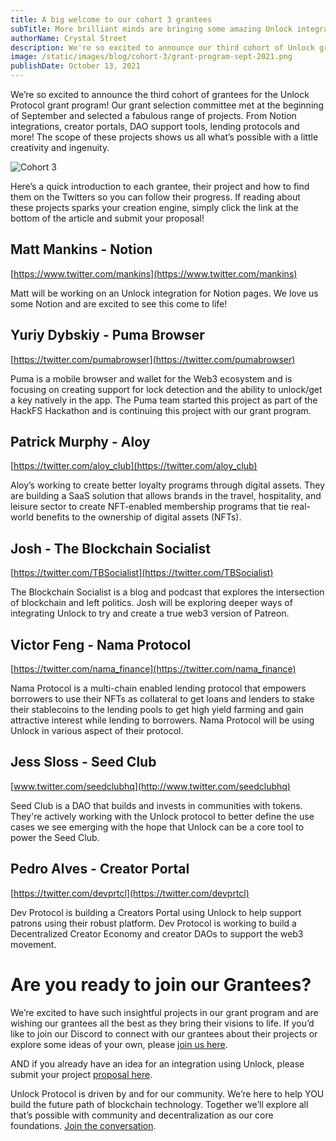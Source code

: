 ```yaml
---
title: A big welcome to our cohort 3 grantees
subTitle: More brilliant minds are bringing some amazing Unlock integrations to life!
authorName: Crystal Street
description: We're so excited to announce our third cohort of Unlock grantees! Please check out their projects and follow their progress!
image: /static/images/blog/cohort-3/grant-program-sept-2021.png
publishDate: October 13, 2021
---
```


We’re so excited to announce the third cohort of grantees for the Unlock Protocol grant program! Our grant selection committee met at the beginning of September and selected a fabulous range of projects. From Notion integrations, creator portals, DAO support tools, lending protocols and more! The scope of these projects shows us all what’s possible with a little creativity and ingenuity.

![Cohort 3](/static/images/blog/cohort-3/grant-program-sept-2021.png)

Here’s a quick introduction to each grantee, their project and how to find them on the Twitters so you can follow their progress. If reading about these projects sparks your creation engine, simply click the link at the bottom of the article and submit your proposal!

## Matt Mankins - Notion

[https://www.twitter.com/mankins](https://www.twitter.com/mankins)

Matt will be working on an Unlock integration for Notion pages. We love us some Notion and are excited to see this come to life!

## Yuriy Dybskiy - Puma Browser

[https://twitter.com/pumabrowser](https://twitter.com/pumabrowser)

Puma is a mobile browser and wallet for the Web3 ecosystem and is focusing on creating support for lock detection and the ability to unlock/get a key natively in the app. The Puma team started this project as part of the HackFS Hackathon and is continuing this project with our grant program.

## Patrick Murphy - Aloy

[https://twitter.com/aloy_club](https://twitter.com/aloy_club)

Aloy’s working to create better loyalty programs through digital assets. They are building a SaaS solution that allows brands in the travel, hospitality, and leisure sector to create NFT-enabled membership programs that tie real-world benefits to the ownership of digital assets (NFTs).

## Josh - The Blockchain Socialist

[https://twitter.com/TBSocialist](https://twitter.com/TBSocialist)

The Blockchain Socialist is a blog and podcast that explores the intersection of blockchain and left politics. Josh will be exploring deeper ways of integrating Unlock to try and create a true web3 version of Patreon.

## Victor Feng - Nama Protocol

[https://twitter.com/nama_finance](https://twitter.com/nama_finance)

Nama Protocol is a multi-chain enabled lending protocol that empowers borrowers to use their NFTs as collateral to get loans and lenders to stake their stablecoins to the lending pools to get high yield farming and gain attractive interest while lending to borrowers. Nama Protocol will be using Unlock in various aspect of their protocol.

## Jess Sloss - Seed Club

[www.twitter.com/seedclubhq](http://www.twitter.com/seedclubhq)

Seed Club is a DAO that builds and invests in communities with tokens. They're actively working with the Unlock protocol to better define the use cases we see emerging with the hope that Unlock can be a core tool to power the Seed Club.

## Pedro Alves - Creator Portal

[https://twitter.com/devprtcl](https://twitter.com/devprtcl)

Dev Protocol is building a Creators Portal using Unlock to help support patrons using their robust platform. Dev Protocol is working to build a Decentralized Creator Economy and creator DAOs to support the web3 movement.

# Are you ready to join our Grantees?

We’re excited to have such insightful projects in our grant program and are wishing our grantees all the best as they bring their visions to life. If you’d like to join our Discord to connect with our grantees about their projects or explore some ideas of your own, please [join us here](https://discord.gg/Ah6ZEJyTDp).

AND if you already have an idea for an integration using Unlock, please submit your project [proposal here](https://share.hsforms.com/1gAdLgNOESNCWJ9bJxCUAMwbvg22).

Unlock Protocol is driven by and for our community. We’re here to help YOU build the future path of blockchain technology. Together we’ll explore all that’s possible with community and decentralization as our core foundations. [Join the conversation](https://unlock.community/).

